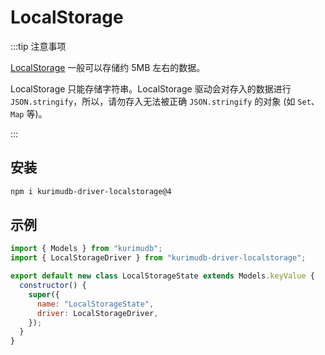 # LocalStorage

:::tip 注意事项

[LocalStorage](https://developer.mozilla.org/docs/Web/API/Window/localStorage) 一般可以存储约 5MB 左右的数据。

LocalStorage 只能存储字符串。LocalStorage 驱动会对存入的数据进行 `JSON.stringify`，所以，请勿存入无法被正确 `JSON.stringify` 的对象 (如 `Set`、`Map` 等)。

:::

## 安装

```bash
npm i kurimudb-driver-localstorage@4
```

## 示例

```js {2,8}
import { Models } from "kurimudb";
import { LocalStorageDriver } from "kurimudb-driver-localstorage";

export default new class LocalStorageState extends Models.keyValue {
  constructor() {
    super({
      name: "LocalStorageState",
      driver: LocalStorageDriver,
    });
  }
}
```
